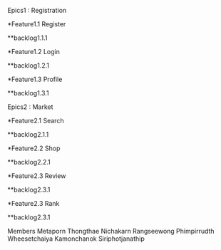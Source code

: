 Epics1 : Registration

*Feature1.1 Register

**backlog1.1.1

*Feature1.2 Login

**backlog1.2.1

*Feature1.3 Profile

**backlog1.3.1

Epics2 : Market

*Feature2.1 Search

**backlog2.1.1

*Feature2.2 Shop

**backlog2.2.1

*Feature2.3 Review

**backlog2.3.1

*Feature2.3 Rank

**backlog2.3.1

Members
Metaporn Thongthae
Nichakarn Rangseewong
Phimpirrudth Wheesetchaiya
Kamonchanok Siriphotjanathip
